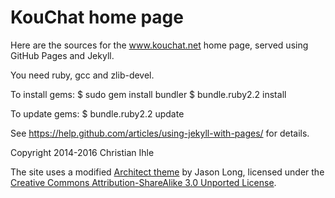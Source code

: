 KouChat home page
=======

Here are the sources for the www.kouchat.net home page,
served using GitHub Pages and Jekyll.

You need ruby, gcc and zlib-devel. 

To install gems:
$ sudo gem install bundler
$ bundle.ruby2.2 install

To update gems: 
$ bundle.ruby2.2 update

See https://help.github.com/articles/using-jekyll-with-pages/ for details.

Copyright 2014-2016 Christian Ihle

The site uses a modified [Architect theme](https://github.com/jasonlong/architect-theme) by Jason Long,
licensed under the [Creative Commons Attribution-ShareAlike 3.0 Unported License](http://creativecommons.org/licenses/by-sa/3.0/).
